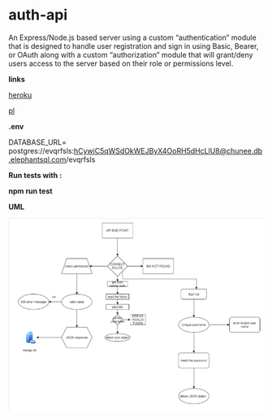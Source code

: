 # auth-api

An Express/Node.js based server using a custom “authentication” module that is designed to handle user registration and sign in using Basic, Bearer, or OAuth along with a custom “authorization” module that will grant/deny users access to the server based on their role or permissions level.

**links**

[heroku](https://authapiwijdan.herokuapp.com/)

[pl](https://github.com/wijdankhaled/auth-api/pull/4)

**.env**

DATABASE_URL=
postgres://evqrfsls:hCywiC5qWSdOkWEJByX4OoRH5dHcLlU8@chunee.db.elephantsql.com/evqrfsls

**Run tests with :**

**npm run test**

**UML**

![](./uml.png)